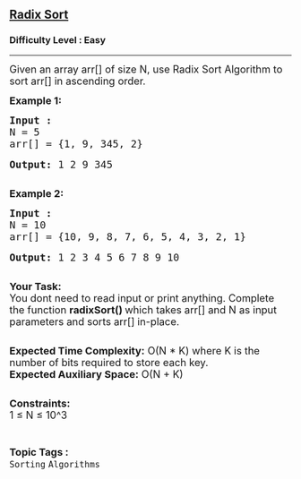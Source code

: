 <h2><a href="https://practice.geeksforgeeks.org/problems/radix-sort/1?page=1&difficulty[]=0&category[]=Sorting&category[]=Merge%20Sort&sortBy=accuracy">Radix Sort</a></h2><h3>Difficulty Level : Easy</h3><hr><div class="problems_problem_content__Xm_eO"><p><span style="font-size:18px">Given an array arr[] of size N, use Radix Sort Algorithm to sort arr[] in ascending order.</span></p>

<p><strong><span style="font-size:18px">Example 1:</span></strong></p>

<pre><span style="font-size:18px"><strong>Input :</strong>
N = 5
arr[] = {1, 9, 345, 2}</span>

<span style="font-size:18px"><strong>Output:</strong> 1 2 9 345</span></pre>

<p><br>
<span style="font-size:18px"><strong>Example 2:</strong></span></p>

<pre><span style="font-size:18px"><strong>Input :</strong>
N = 10
arr[] = {10, 9, 8, 7, 6, 5, 4, 3, 2, 1}</span>

<span style="font-size:18px"><strong>Output:</strong> 1 2 3 4 5 6 7 8 9 10</span></pre>

<p><br>
<span style="font-size:18px"><strong>Your Task: &nbsp;</strong><br>
You dont need to read input or print anything. Complete the function <strong>radixSort() </strong>which takes arr[] and N as input parameters and sorts arr[] in-place.&nbsp;</span></p>

<p><br>
<span style="font-size:18px"><strong>Expected Time Complexity:</strong> O(N * K) where K is the number of bits required to store each key.<br>
<strong>Expected Auxiliary Space:</strong> O(N + K)</span></p>

<p><br>
<span style="font-size:18px"><strong>Constraints:</strong><br>
1 ≤ N ≤ 10^3</span></p>
</div><br><p><span style=font-size:18px><strong>Topic Tags : </strong><br><code>Sorting</code>&nbsp;<code>Algorithms</code>&nbsp;